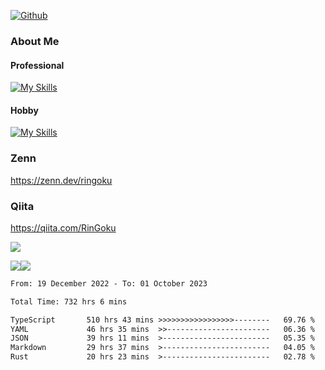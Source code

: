 [![Github](https://img.shields.io/github/followers/skyt-a?label=Follow&style=social)](https://github.com/skyt-a)

### About Me
#### Professional
[![My Skills](https://skillicons.dev/icons?i=react,ts,js,nodejs,java,graphql,firebase,githubactions&theme=light)](https://skillicons.dev)
#### Hobby
[![My Skills](https://skillicons.dev/icons?i=unity,rust,py&theme=light)](https://skillicons.dev)

### Zenn
https://zenn.dev/ringoku
### Qiita
https://qiita.com/RinGoku


![](https://github-profile-summary-cards.vercel.app/api/cards/profile-details?username=skyt-a&theme=default)

![](https://github-profile-summary-cards.vercel.app/api/cards/repos-per-language?username=skyt-a&theme=default)![](https://github-profile-summary-cards.vercel.app/api/cards/stats?username=RinGoku&theme=default)

<!--START_SECTION:waka-->

```txt
From: 19 December 2022 - To: 01 October 2023

Total Time: 732 hrs 6 mins

TypeScript       510 hrs 43 mins >>>>>>>>>>>>>>>>>--------   69.76 %
YAML             46 hrs 35 mins  >>-----------------------   06.36 %
JSON             39 hrs 11 mins  >------------------------   05.35 %
Markdown         29 hrs 37 mins  >------------------------   04.05 %
Rust             20 hrs 23 mins  >------------------------   02.78 %
```

<!--END_SECTION:waka-->
